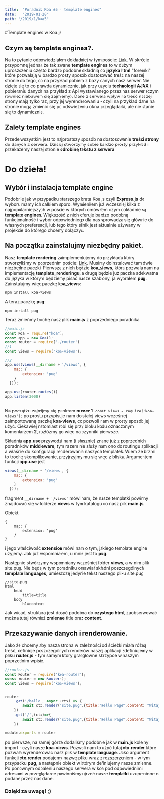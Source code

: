 ```yaml
---
title:  "Poradnik Koa #5 - template engines"
date:   "2019-01-28"
path: "/2019/1/koa5"
---
```

#Template engines w Koa.js

## Czym są template engines?.

Na to pytanie odpowiedziałem dokładniej w tym poście: [Link](https://kamilmichna.github.io/2019/1/koa3). W skrócie przypomnę jednak że tak zwane __template engines__ to w dużym uproszczeniu często bardzo podobne składnią do __języka html__ "foremki" które pozwalają w bardzo prosty sposób dostosować treść na naszej stronie do tego, co na przykład pobiera z bazy danych nasz serwer. Nie dzieje się to co prawda dynamicznie, jak przy użyciu __technologii AJAX__ i pobieraniu danych na przykład z Api wystawianego przez nas serwer (czym również niebawem się zajmiemy). Dane z serwera wpływ na treść naszej strony mają tylko raz, przy jej wyrenderowaniu - czyli na przykład dane na stronie mogą zmienić się po odświeżeniu okna przeglądarki, ale nie stanie się to dynamicznie.

## Zalety template engines
Przede wszystkim jest to najprostszy sposób na dostosowanie __treści strony__ do danych z serwera. Dzisiaj stworzymy sobie bardzo prosty przykład i przekażemy naszej stronie __odrobinę tekstu z serwera__

# Do dzieła!

## Wybór i instalacja template engine

Podobnie jak w przypadku starszego brata Koa.js czyli __Express.js__ do wyboru mamy ich całkiem sporo. Wymieniłem już wcześniej kilka z najpopularniejszych w poście w których omówiłem czym dokładnie są __template engines__. Większość z nich oferuje bardzo podobną funkcjonalność i wybór odpowiedniego dla nas sprowadza się głównie do własnych preferencji, lub tego który silnik jest aktualnie używany w projekcie do którego chcemy dołączyć.

## Na początku zainstalujmy niezbędny pakiet.

Nasz __template rendering__ zaimplementujemy do przykładu który stworzyliśmy w poprzednim poście: [Link](https://kamilmichna.github.io/2019/1/koa4). Musimy doinstalować tam dwie niezbędne paczki. Pierwszą z nich będzie __koa_views__, która pozwala nam na implementację __template_renderingu__, a drugą będzie już paczka adekwatna do języka w którym będziemy pisać nasze szablony, ja wybrałem __pug__.
Zainstalujmy więc paczkę __koa_views__: 
```
npm install koa-views 
```
A teraz paczkę __pug__:
```
npm install pug

```

Teraz zmieńmy trochę nasz plik __main.js__ z poprzedniego poradnika

```javascript
//main.js
const Koa = require("koa");
const app = new Koa();
const router = require('./router')
//1
const views = require('koa-views');

//2
app.use(views(__dirname + '/views', {
    map: {
        extension: 'pug' 
    }
  }));
  
app.use(router.routes())
app.listen(3000);
    

```
Na początku zajmijmy się punktem __numer 1__. `const views = require('koa-views');` po prostu przypisuje nam do stałej views wcześniej zaimportowaną paczkę __koa-views__, co pozwoli nam w prosty sposób jej użyć. Ciekawiej natomiast robi się przy bloku kodu oznaczonym komentarzem __2__, rozłózmy go więc na czynniki pierwsze.

Składnia __app.use__ przywodzi nam (i słusznie) znane już z poprzednich poradników __middleware__, tym razem nie służy nam ono do routingu aplikacji a właśnie do konfiguracji renderowania naszych templatek. Wiem że brzmi to trochę skomplikowanie, przyjrzyjmy mu się więc z bliska. Argumentem funkcji __app.use__ jest 
```javascript
views(__dirname + '/views', {
    map: {
        extension: 'pug' 
    }
  }));

```
fragment `__dirname + '/views'` mówi nam, że nasze templatki powinny znajdować się w folderze __views__ w tym katalogu co nasz plik __main.js__.

Obiekt 
```
{
    map: {
        extension: 'pug' 
    }
}

```
i jego właściwość __extension__ mówi nam o tym, jakiego template engine użyjemy. Jak już wspomniałem, u mnie jest to __pug__.

Następnie stwórzymy wspomniany wcześniej folder __views__, a w nim plik site.pug.
Nie będę w tym poradniku omawiał składni poszczególnych __template languages__, umieszczę jedynie tekst naszego pliku site.pug
```pug
//site.pug
html
    head
        title=title
    body
        h1=content

```
Jak widać, struktura jest dosyć podobna do __czystego html__, zaobserwować można tutaj również __zmienne__ title oraz __content__.


## Przekazywanie danych i renderowanie.
Jako że chcemy aby nasza strona w zależności od ścieżki miała różną treść, definicje poszczególnych renderów naszej aplikacji zdefiniujemy w pliku __router.js__ - tym samym który grał główne skrzypce w naszym poprzednim wpisie.

```javascript
//router.js
const Router = require('koa-router');
const router = new Router();
const views = require('koa-views');


router
    .get('/hello', async (ctx) => {
        await ctx.render("site.pug",{title:"Hello Page",content: "Witaj na podstronie /hello"});
    })
    .get('/',(ctx)=>{
        await ctx.render("site.pug",{title:"Hello Page",content: "Witaj na podstronie /"});
    })

module.exports = router


```
po pierwsze, na samej górze dodaliśmy podobnie jak w __main.js__ kolejny import - czyli nasze __koa-views__. Pozwoli nam to użyć tutaj __ctx.render__ które pozwala wyrenderować nasz plik w __template language__. Jako argument funkcji __ctx.render__ podajemy nazwę pliku wraz z rozszerzeniem - w tym przypadku __pug__, a następnie obiekt w którym definiujemy nasze zmienne. Po ponownym odpaleniu naszego serwera w koa pod odpowiednimi adresami w przeglądarce powinniśmy ujrzeć nasze __templatki__ uzupełnione o podane przez nas dane.

### Dzięki za uwagę! ;)